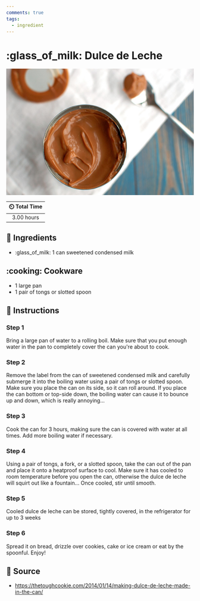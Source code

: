```yaml
---
comments: true
tags:
  - ingredient
---
```

# :glass_of_milk: Dulce de Leche

![Dulce de Leche](../assets/images/dulce-de-leche.jpg)

| :timer_clock: Total Time |
|:-----------------------: |
| 3.00 hours |

## :salt: Ingredients

- :glass_of_milk: 1 can sweetened condensed milk

## :cooking: Cookware

- 1 large pan
- 1 pair of tongs or slotted spoon

## :pencil: Instructions

### Step 1

Bring a large pan of water to a rolling boil. Make sure that you put enough water in the pan to completely cover the can
you're about to cook.

### Step 2

Remove the label from the can of sweetened condensed milk and carefully submerge it into the boiling water using a pair
of tongs or slotted spoon. Make sure you place the can on its side, so it can roll around. If you place the can bottom
or top-side down, the boiling water can cause it to bounce up and down, which is really annoying...

### Step 3

Cook the can for 3 hours, making sure the can is covered with water at all times. Add more boiling water if necessary.

### Step 4

Using a pair of tongs, a fork, or a slotted spoon, take the can out of the pan and place it onto a heatproof surface to
cool. Make sure it has cooled to room temperature before you open the can, otherwise the dulce de leche will squirt out
like a fountain... Once cooled, stir until smooth.

### Step 5

Cooled dulce de leche can be stored, tightly covered, in the refrigerator for up to 3 weeks

### Step 6

Spread it on bread, drizzle over cookies, cake or ice cream or eat by the spoonful. Enjoy!

## :link: Source

- <https://thetoughcookie.com/2014/01/14/making-dulce-de-leche-made-in-the-can/>
